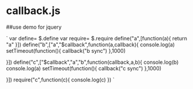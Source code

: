 # callback.js

##use demo for jquery

`
var define= $.define
var require= $.require
define("a",[function(a){
    return "a"
}])
define("b",["a","$callback",function(a,callback){
    console.log(a)
    setTimeout(function(){
        callback("b sync")
    },1000)

}])
define("c",["$callback","a","b",function(callback,a,b){
    console.log(b)
    console.log(a)
    setTimeout(function(){
        callback("c sync")
    },1000)

}])
require("c",function(c){
    console.log(c)
})
`
